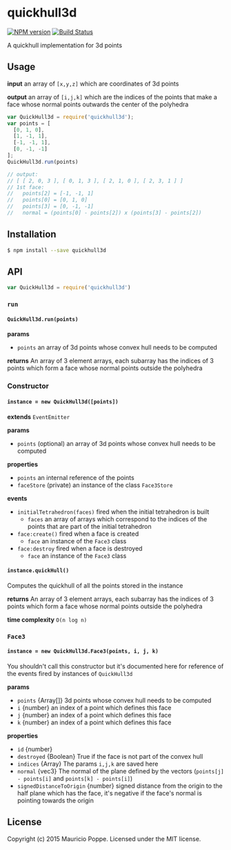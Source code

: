 # quickhull3d
[![NPM version][npm-image]][npm-url] [![Build Status][travis-image]][travis-url]

A quickhull implementation for 3d points

## Usage

**input** an array of `[x,y,z]` which are coordinates of 3d points

**output** an array of `[i,j,k]` which are the indices of the points that make a face whose normal points outwards the center of the polyhedra

```javascript
var QuickHull3d = require('quickhull3d');
var points = [
  [0, 1, 0],
  [1, -1, 1],
  [-1, -1, 1],
  [0, -1, -1]
];
QuickHull3d.run(points)

// output:
// [ [ 2, 0, 3 ], [ 0, 1, 3 ], [ 2, 1, 0 ], [ 2, 3, 1 ] ]
// 1st face:
//   points[2] = [-1, -1, 1]
//   points[0] = [0, 1, 0]
//   points[3] = [0, -1, -1]
//   normal = (points[0] - points[2]) x (points[3] - points[2])
```

## Installation

```bash
$ npm install --save quickhull3d
```

## API

```javascript
var QuickHull3d = require('quickhull3d')
```

### `run`

#### `QuickHull3d.run(points)`

**params**
* `points` an array of 3d points whose convex hull needs to be computed

**returns** An array of 3 element arrays, each subarray has the indices of 3 points which form a face whose
normal points outside the polyhedra

### Constructor

#### `instance = new QuickHull3d([points])`
**extends** `EventEmitter`

**params**
* `points` (optional) an array of 3d points whose convex hull needs to be computed

**properties**
* `points` an internal reference of the points
* `faceStore` (private) an instance of the class `Face3Store`

**events**
* `initialTetrahedron(faces)` fired when the initial tetrahedron is built
  * `faces` an array of arrays which correspond to the indices of the points that are part of the initial tetrahedron
* `face:create()` fired when a face is created
  * `face` an instance of the `Face3` class
* `face:destroy` fired when a face is destroyed
  * `face` an instance of the `Face3` class

#### `instance.quickHull()`

Computes the quickhull of all the points stored in the instance

**returns** An array of 3 element arrays, each subarray has the indices of 3 points which form a face whose
normal points outside the polyhedra

**time complexity** `O(n log n)`

### `Face3`

#### `instance = new QuickHull3d.Face3(points, i, j, k)`

You shouldn't call this constructor but it's documented here for reference of the events 
fired by instances of `QuickHull3d`

**params**
* `points` {Array[]} 3d points whose convex hull needs to be computed
* `i` {number} an index of a point which defines this face
* `j` {number} an index of a point which defines this face
* `k` {number} an index of a point which defines this face

**properties**
* `id` {number}
* `destroyed` {Boolean} True if the face is not part of the convex hull 
* `indices` {Array} The params `i,j,k` are saved here
* `normal` {vec3} The normal of the plane defined by the vectors (`points[j] - points[i]` and `points[k] - points[i]`)
* `signedDistanceToOrigin` {number} signed distance from the origin to the half plane which has the face,
it's negative if the face's normal is pointing towards the origin

## License

Copyright (c) 2015 Mauricio Poppe. Licensed under the MIT license.

[npm-url]: https://npmjs.org/package/quickhull3d
[npm-image]: https://badge.fury.io/js/quickhull3d.svg
[travis-url]: https://travis-ci.org/maurizzzio/QuickHull-3d
[travis-image]: https://travis-ci.org/maurizzzio/QuickHull-3d.svg?branch=master
[daviddm-url]: https://david-dm.org/maurizzzio/QuickHull-3d.svg?theme=shields.io
[daviddm-image]: https://david-dm.org/maurizzzio/QuickHull-3d
[coveralls-url]: https://coveralls.io/r/maurizzzio/QuickHull-3d
[coveralls-image]: https://coveralls.io/repos/maurizzzio/QuickHull-3d/badge.png
